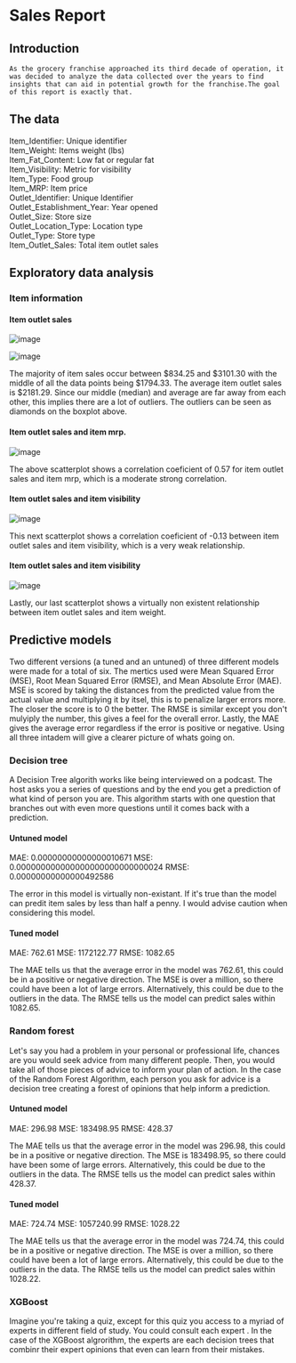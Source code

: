 # Sales Report
## Introduction
    As the grocery franchise approached its third decade of operation, it was decided to analyze the data collected over the years to find 
    insights that can aid in potential growth for the franchise.The goal of this report is exactly that.
## The data
Item_Identifier:           Unique identifier       
Item_Weight:               Items weight (lbs)        
Item_Fat_Content:          Low fat or regular fat  
Item_Visibility:           Metric for visibility   
Item_Type:                 Food group               
Item_MRP:                  Item price              
Outlet_Identifier:         Unique Identifier        
Outlet_Establishment_Year: Year opened       
Outlet_Size:               Store size       
Outlet_Location_Type:      Location type    
Outlet_Type:               Store type      
Item_Outlet_Sales:         Total item outlet sales   

## Exploratory data analysis
 ### Item information 
 #### Item outlet sales

![image](https://github.com/CameronBannick/Sales_Predictions/blob/main/Data%20Visuals/Item_sales_boxplot.png)

![image](https://github.com/CameronBannick/Sales_Predictions/blob/main/Data%20Visuals/Item_sales_histogram.png)

The majority of item sales occur between $834.25 and $3101.30 with the middle of all the data points being $1794.33. The average item outlet sales is $2181.29. Since our middle (median) and average are far away from each other, this implies there are a lot of outliers. The outliers can be seen as diamonds on the boxplot above. 

#### Item outlet sales and item mrp.
![image](https://github.com/CameronBannick/Sales_Predictions/blob/main/Data%20Visuals/Item_mrp_outlet_sales.png)

The above scatterplot shows a correlation coeficient of 0.57 for item outlet sales and item mrp, which is a moderate strong correlation.

#### Item outlet sales and item visibility 
![image](https://github.com/CameronBannick/Sales_Predictions/blob/main/Data%20Visuals/item_visibility_item_sales.png)

This next scatterplot shows a correlation coeficient of -0.13 between item outlet sales and item visibility, which is a very weak relationship.

#### Item outlet sales and item visibility
![image](https://github.com/CameronBannick/Sales_Predictions/blob/main/Data%20Visuals/sales_over_weight.png)

Lastly, our last scatterplot shows a virtually non existent relationship between item outlet sales and item weight.

## Predictive models
Two different versions (a tuned and an untuned) of three different models were made for a total of six. The mertics used were Mean Squared Error (MSE), Root Mean Squared Error (RMSE), and Mean Absolute Error (MAE). MSE is scored by taking the distances from the predicted value from the actual value and multiplying it by itsel, this is to penalize larger errors more. The closer the score is to 0 the better. The RMSE is similar except you don't mulyiply the number, this gives a feel for the overall error. Lastly, the MAE gives the average error regardless if the error is positive or negative. Using all three intadem will give a clearer picture of whats going on.

### Decision tree 
A Decision Tree algorith works like being interviewed on a podcast. The host asks you a series of questions and by the end you get a prediction of what kind of person you are. This algorithm starts with one question that branches out with even more questions until it comes back with a prediction. 

#### Untuned model
MAE: 0.00000000000000010671
MSE: 0.000000000000000000000000000024
RMSE: 0.00000000000000492586

The error in this model is virtually non-existant. If it's true than the model can predit item sales by less than half a penny. I would advise caution when considering this model.

#### Tuned model
MAE: 762.61
MSE: 1172122.77
RMSE: 1082.65

The MAE tells us that the average error in the model was 762.61, this could be in a positive or negative direction. The MSE is over a million, so there could have been a lot of large errors. Alternatively, this could be due to the outliers in the data. The RMSE tells us the model can predict sales within 1082.65.

### Random forest
Let's say you had a problem in your personal or professional life, chances are you would seek advice from many different people. Then, you would take all of those pieces of advice to inform your plan of action. In the case of the Random Forest Algorithm, each person you ask for advice is a decision tree creating a forest of opinions that help inform a prediction.

#### Untuned model
MAE: 296.98
MSE: 183498.95
RMSE: 428.37

The MAE tells us that the average error in the model was 296.98, this could be in a positive or negative direction. The MSE is 183498.95, so there could have been some of large errors. Alternatively, this could be due to the outliers in the data. The RMSE tells us the model can predict sales within 428.37.

#### Tuned model
MAE: 724.74
MSE: 1057240.99
RMSE: 1028.22

The MAE tells us that the average error in the model was 724.74, this could be in a positive or negative direction. The MSE is over a million, so there could have been a lot of large errors. Alternatively, this could be due to the outliers in the data. The RMSE tells us the model can predict sales within 1028.22.

### XGBoost 
Imagine you're taking a quiz, except for this quiz you access to a myriad of experts in different field of study. You could consult each expert . In the case of the XGBoost algrorithm, the experts are each decision trees that combinr their expert opinions that even can learn from their mistakes. 







